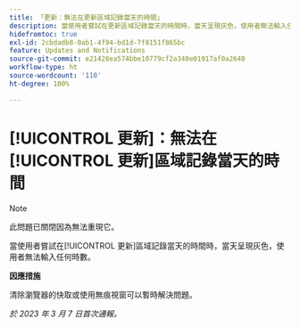 ```yaml
---
title: 「更新：無法在更新區域記錄當天的時間」
description: 當使用者嘗試在更新區域記錄當天的時間時，當天呈現灰色，使用者無法輸入任何時數。
hidefromtoc: true
exl-id: 2cbdadb8-0ab1-4f94-bd1d-7f8151f865bc
feature: Updates and Notifications
source-git-commit: e21428ea574bbe10779cf2a348e01917af0a2640
workflow-type: ht
source-wordcount: '110'
ht-degree: 100%

---
```


# [!UICONTROL 更新]：無法在[!UICONTROL 更新]區域記錄當天的時間

>[!NOTE]
>
>此問題已關閉因為無法重現它。

當使用者嘗試在[!UICONTROL 更新]區域記錄當天的時間時，當天呈現灰色，使用者無法輸入任何時數。

**因應措施**

清除瀏覽器的快取或使用無痕視窗可以暫時解決問題。

_於 2023 年 3 月 7 日首次通報。_

